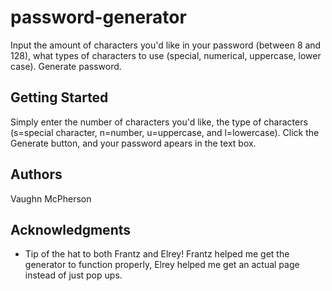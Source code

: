 # password-generator

Input the amount of characters you'd like in your password (between 8 and 128), what types of characters to use (special, numerical, uppercase, lower case). Generate password.


## Getting Started

Simply enter the number of characters you'd like, the type of characters (s=special character, n=number, u=uppercase, and l=lowercase). Click the Generate button, and your password apears in the text box. 


## Authors

Vaughn McPherson


## Acknowledgments

* Tip of the hat to both Frantz and Elrey! Frantz helped me get the generator to function properly, Elrey helped me get an actual page instead of just pop ups. 